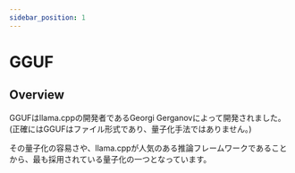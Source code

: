 ```yaml
---
sidebar_position: 1
---
```


# GGUF
## Overview
GGUFはllama.cppの開発者であるGeorgi Gerganovによって開発されました。\
(正確にはGGUFはファイル形式であり、量子化手法ではありません。)

その量子化の容易さや、llama.cppが人気のある推論フレームワークであることから、最も採用されている量子化の一つとなっています。
